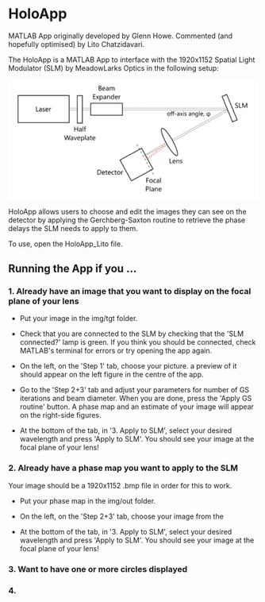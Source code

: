 # HoloApp

MATLAB App originally developed by Glenn Howe. Commented (and hopefully optimised) by Lito Chatzidavari.

The HoloApp is a MATLAB App to interface with the 1920x1152 Spatial Light Modulator (SLM) by MeadowLarks Optics in the following setup:

![Optical setup for SLM](/assets/SLM_setup.png)


HoloApp allows users to choose and edit the images they can see on the detector by applying the Gerchberg-Saxton routine to retrieve the phase delays the SLM needs to apply to them.


To use, open the HoloApp_Lito file.


## Running the App if you ...

### 1. Already have an image that you want to display on the focal plane of your lens

- Put your image in the img/tgt folder.

- Check that you are connected to the SLM by checking that the 'SLM connected?' lamp is green. If you think you should be connected, check MATLAB's terminal for errors or try opening the app again.

- On the left, on the 'Step 1' tab, choose your picture. a preview of it should appear on the left figure in the centre of the app.

- Go to the 'Step 2+3' tab and adjust your parameters for number of GS iterations and beam diameter. When you are done, press the 'Apply GS routine' button. A phase map and an estimate of your image will appear on the right-side figures.

- At the bottom of the tab, in '3. Apply to SLM', select your desired wavelength and press 'Apply to SLM'. You should see your image at the focal plane of your lens!

### 2. Already have a phase map you want to apply to the SLM

Your image should be a 1920x1152 .bmp file in order for this to work.

- Put your phase map in the img/out folder.

- On the left, on the 'Step 2+3' tab, choose your image from the

- At the bottom of the tab, in '3. Apply to SLM', select your desired wavelength and press 'Apply to SLM'. You should see your image at the focal plane of your lens!

### 3. Want to have one or more circles displayed

### 4. 